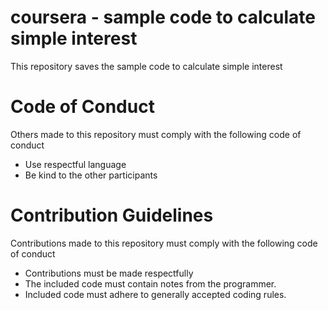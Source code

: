 # coursera - sample code to calculate simple interest
This repository saves the sample code to calculate simple interest

# Code of Conduct
Others made to this repository must comply with the following code of conduct
- Use respectful language
- Be kind to the other participants

# Contribution Guidelines
Contributions made to this repository must comply with the following code of conduct
- Contributions must be made respectfully
- The included code must contain notes from the programmer.
- Included code must adhere to generally accepted coding rules.
